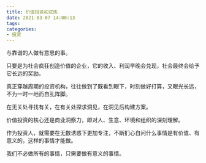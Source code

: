 ```yaml
---
title: 价值投资初试炼
date: 2021-03-07 14:00:13
tags:
categories:
- 投资
---
```


与靠谱的人做有意思的事。

只要是为社会疯狂创造价值的企业，它的收入、利润早晚会兑现，社会最终会给予它长远的奖励。

真正穿越周期的投资机构，往往做到了既看到眼下，时刻做好打算，又眼光长远，不为一时一地而自乱阵脚。

在无关处寻找有关，在有关处探求洞见，在洞见后构建方案。

价值投资的核心还是商业洞察力，即对人、生意、环境和组织的深刻理解。

作为投资人，就需要在无数诱惑下更加专注，不断扪心自问什么事情是有价值、有意义的，这样的事情才能做。

我们不必做所有的事情，只需要做有意义的事情。


